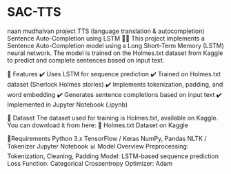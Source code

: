 # SAC-TTS
naan mudhalvan project TTS (language translation & autocompletion)
Sentence Auto-Completion using LSTM 📝🚀
This project implements a Sentence Auto-Completion model using a Long Short-Term Memory (LSTM) neural network. The model is trained on the Holmes.txt dataset from Kaggle to predict and complete sentences based on input text.

📌 Features
✔️ Uses LSTM for sequence prediction
✔️ Trained on Holmes.txt dataset (Sherlock Holmes stories)
✔️ Implements tokenization, padding, and word embedding
✔️ Generates sentence completions based on input text
✔️ Implemented in Jupyter Notebook (.ipynb)

📂 Dataset
The dataset used for training is Holmes.txt, available on Kaggle. You can download it from here:
🔗 Holmes.txt Dataset on Kaggle

📜Requirements
Python 3.x
TensorFlow / Keras
NumPy, Pandas
NLTK / Tokenizer
Jupyter Notebook
📊 Model Overview
Preprocessing: Tokenization, Cleaning, Padding
Model: LSTM-based sequence prediction
Loss Function: Categorical Crossentropy
Optimizer: Adam
